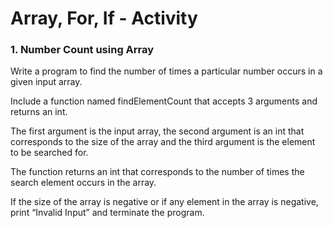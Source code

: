# Array, For, If - Activity

### 1. Number Count using Array
Write a program to find the number of times a particular number occurs in a given input
array.

Include a function named findElementCount that accepts 3 arguments and returns an int. 

The first argument is the input array, the second argument is an int that corresponds to the size of the array and the third argument is the element to be searched for. 

The function returns an int that corresponds to the number of times the search element occurs in the array.

If the size of the array is negative or if any element in the array is negative, print “Invalid Input” and terminate the program.
